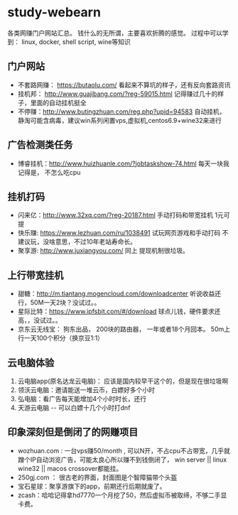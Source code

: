 # study-webearn
各类网赚门户网站汇总。 钱什么的无所谓，主要喜欢折腾的感觉。
过程中可以学到： linux, docker, shell script, wine等知识

## 门户网站
- 不套路网赚： https://butaolu.com/    看起来不算坑的样子，还有反向套路资讯
- 挂机邦： http://www.guajibang.com/?reg-59015.html  记得赚过几十的样子，里面的自动挂机挺全
- 不停赚：http://www.butingzhuan.com/reg.php?upid=94583  自动挂机，静淘可能含病毒，建议win系列闲置vps,虚拟机,centos6.9+wine32来进行


## 广告检测类任务
- 博睿挂机：http://www.huizhuanle.com/?jobtaskshow-74.html 每天一块我记得是， 不怎么吃cpu

## 挂机打码
- 闪来亿：http://www.32xq.com/?reg-20187.html   手动打码和带宽挂机 1元可提
- 快乐赚: https://www.lezhuan.com/ru/1038491   试玩网页游戏和手动打码 不建议玩，没啥意思，不过10年老站寿命长。
- 聚享游: http://www.juxiangyou.com/   同上  提现机制很垃圾。



## 上行带宽挂机
- 甜糖：http://m.tiantang.mogencloud.com/downloadcenter  听说收益还行，50M一天2块？没试过。。
- 星际比特：https://www.ipfsbit.com/#/download  球点儿钱，硬件要求还高，，没试过。。
- 京东云无线宝： 狗东出品， 200块的路由器， 一年或者18个月回本。 50m上行一天100个积分（换京豆1:1）

## 云电脑体验
1. 云电脑app(原名达龙云电脑)： 应该是国内较早干这个的，但是现在很垃圾啊
2. 领沃云电脑：邀请能送一堆云币，白嫖好多个小时
3. 弘电脑：看广告每天能增加4个小时时长，还行
4. 天游云电脑 -- 可以白嫖十几个小时打dnf

## 印象深刻但是倒闭了的网赚项目
- wozhuan.com : 一台vps赚50/month , 可以N开，不占cpu不占带宽，几乎就蹭个IP自动浏览广告，可能太良心所以赚不到钱倒闭了， win server || linux wine32 || macos crossover都能挂。
- 250gj.com ： 很古老的界面，封面图是个智障猫带个头盔
- 宝石星球：聚享游旗下的app，前期还行后期就废了。
- zcash：哈哈记得拿hd7770一个月挖了50，然后虚拟币被取缔，不够二手显卡费。
